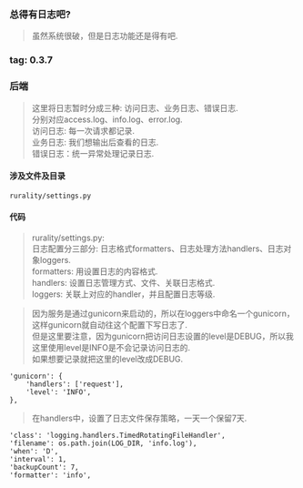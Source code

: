 ### 总得有日志吧?
> 虽然系统很破，但是日志功能还是得有吧.  

### tag: 0.3.7

### 后端
> 这里将日志暂时分成三种: 访问日志、业务日志、错误日志.  
> 分别对应access.log、info.log、error.log.  
> 访问日志: 每一次请求都记录.  
> 业务日志: 我们想输出后查看的日志.  
> 错误日志：统一异常处理记录日志.  

#### 涉及文件及目录
```
rurality/settings.py
```

#### 代码
> rurality/settings.py:  
> 日志配置分三部分: 日志格式formatters、日志处理方法handlers、日志对象loggers.  
> formatters: 用设置日志的内容格式.  
> handlers: 设置日志管理方式、文件、关联日志格式.  
> loggers: 关联上对应的handler，并且配置日志等级.  


> 因为服务是通过gunicorn来启动的，所以在loggers中命名一个gunicorn，这样gunicorn就自动往这个配置下写日志了.  
> 但是这里要注意，因为gunicorn把访问日志设置的level是DEBUG，所以我这里使用level是INFO是不会记录访问日志的.  
> 如果想要记录就把这里的level改成DEBUG.  
```
'gunicorn': {
    'handlers': ['request'],
    'level': 'INFO',
},
```

> 在handlers中，设置了日志文件保存策略，一天一个保留7天.  
```
'class': 'logging.handlers.TimedRotatingFileHandler',
'filename': os.path.join(LOG_DIR, 'info.log'),
'when': 'D',
'interval': 1,
'backupCount': 7,
'formatter': 'info',
```
